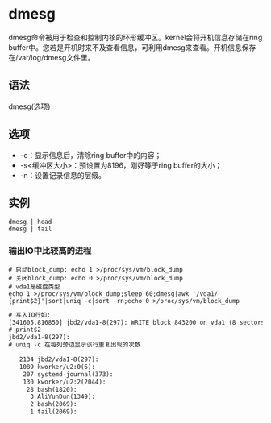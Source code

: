 # dmesg

dmesg命令被用于检查和控制内核的环形缓冲区。kernel会将开机信息存储在ring buffer中。您若是开机时来不及查看信息，可利用dmesg来查看。开机信息保存在/var/log/dmesg文件里。

## 语法

dmesg(选项)

## 选项

* -c：显示信息后，清除ring buffer中的内容；
* -s<缓冲区大小>：预设置为8196，刚好等于ring buffer的大小；
* -n：设置记录信息的层级。

## 实例
	
	dmesg | head
	dmesg | tail

### 输出IO中比较高的进程

	# 启动block_dump: echo 1 >/proc/sys/vm/block_dump
	# 关闭block_dump: echo 0 >/proc/sys/vm/block_dump
	# vda1是磁盘类型
	echo 1 >/proc/sys/vm/block_dump;sleep 60;dmesg|awk '/vda1/ {print$2}'|sort|uniq -c|sort -rn;echo 0 >/proc/sys/vm/block_dump

~~~html
# 写入IO行如:
[341605.816850] jbd2/vda1-8(297): WRITE block 843200 on vda1 (8 sectors)
# print$2
jbd2/vda1-8(297):
# uniq -c 在每列旁边显示该行重复出现的次数

   2134 jbd2/vda1-8(297):
   1089 kworker/u2:0(6):
    207 systemd-journal(373):
    130 kworker/u2:2(2044):
     28 bash(1820):
      3 AliYunDun(1349):
      2 bash(2069):
      1 tail(2069):
~~~
